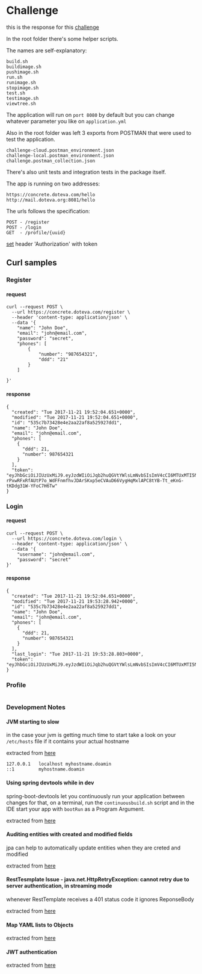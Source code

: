 # Challenge
this is the response for this [challenge](https://github.com/concretesolutions/desafio-java)

In the root folder there's some helper scripts. 

The names are self-explanatory:
	
	build.sh
	buildimage.sh
	pushimage.sh
	run.sh
	runimage.sh
	stopimage.sh
	test.sh
	testimage.sh
	viewtree.sh

The application will run on `port 8080` by default but you can change whatever parameter you like on `application.yml`

Also in the root folder was left 3 exports from POSTMAN that were used to test the application.

    challenge-cloud.postman_environment.json
    challenge-local.postman_environment.json
    challenge.postman_collection.json
  
There's also unit tests and integration tests in the package itself.

The app is running on two addresses:

    https://concrete.doteva.com/hello
    http://mail.doteva.org:8081/hello

The urls follows the specification:

    POST - /register
    POST - /login
    GET  - /profile/{uuid}
    
[set](https://github.com/rubentrancoso/challenge/blob/master/src/main/resources/application.yml#L32) header 'Authorization' with token

## Curl samples
### Register
#### request
```
curl --request POST \
  --url https://concrete.doteva.com/register \
  --header 'content-type: application/json' \
  --data '{
    "name": "John Doe",
    "email": "john@email.com",
    "password": "secret",
    "phones": [
        {
            "number": "987654321",
            "ddd": "21"
        }
    ]
	
}'
```
#### response
```
{
  "created": "Tue 2017-11-21 19:52:04.651+0000",
  "modified": "Tue 2017-11-21 19:52:04.651+0000",
  "id": "535c7b73428e4e2aa22af8a525927dd1",
  "name": "John Doe",
  "email": "john@email.com",
  "phones": [
    {
      "ddd": 21,
      "number": 987654321
    }
  ],
  "token": "eyJhbGciOiJIUzUxMiJ9.eyJzdWIiOiJqb2huQGVtYWlsLmNvbSIsImV4cCI6MTUxMTI5NTcyNH0.t-rPxwRFxRfAUtP7o_WdFFnmfhvJDArSKxp5eCVAuD66VygHqMxlAPC8tYB-Tt_eKnG-tKDdg31W-YFoC7H6Tw"
}
```
### Login
#### request
```
curl --request POST \
  --url https://concrete.doteva.com/login \
  --header 'content-type: application/json' \
  --data '{
    "username": "john@email.com",
    "password": "secret"
}'
```
#### response
```
{
  "created": "Tue 2017-11-21 19:52:04.651+0000",
  "modified": "Tue 2017-11-21 19:53:28.942+0000",
  "id": "535c7b73428e4e2aa22af8a525927dd1",
  "name": "John Doe",
  "email": "john@email.com",
  "phones": [
    {
      "ddd": 21,
      "number": 987654321
    }
  ],
  "last_login": "Tue 2017-11-21 19:53:28.803+0000",
  "token": "eyJhbGciOiJIUzUxMiJ9.eyJzdWIiOiJqb2huQGVtYWlsLmNvbSIsImV4cCI6MTUxMTI5NTgwOH0.4Gs6T8e9iboaw04b8Kz8gx1JiEMrGb6Qjp3eytpcGqZxc9yeZ5AjCnR8xnuIIuzNPyzPHxlC63gLF_HfBLPaUw"
}
```
### Profile
```
```

### Development Notes
#### JVM starting to slow
in the case your jvm is getting much time to start take a look on your `/etc/hosts` file if it contains your actual hostname

extracted from [here](https://dzone.com/articles/fixing-the-slow-startup-time-of-my-java-applicatio)

```
127.0.0.1   localhost myhostname.doamin
::1         myhostname.doamin
```

#### Using spring devtools while in dev
spring-boot-devtools let you continuously run your application between changes
for that, on a terminal, run the `continuousbuild.sh` script and in the IDE start your app with `bootRun` as a Program Argument. 

extracted from [here](https://dzone.com/articles/continuous-auto-restart-with-spring-boot-devtools)

#### Auditing entities with created and modified fields
jpa can help to automatically update entities when they are creted and modified 

extracted from [here](https://programmingmitra.blogspot.com.br/2017/02/automatic-spring-data-jpa-auditing-saving-CreatedBy-createddate-lastmodifiedby-lastmodifieddate-automatically.html)

#### RestTesmplate Issue - java.net.HttpRetryException: cannot retry due to server authentication, in streaming mode
whenever RestTemplate receives a 401 status code it ignores ReponseBody

extracted from [here](https://stackoverflow.com/questions/27341604/exception-when-using-testresttemplate)

#### Map YAML lists to Objects

extracted from [here](https://www.fortisfio.com/yaml-file-mapping-values-to-object-list-with-spring-boot/)

#### JWT authentication


extracted from [here](https://dzone.com/articles/implementing-jwt-authentication-on-spring-boot-api)
